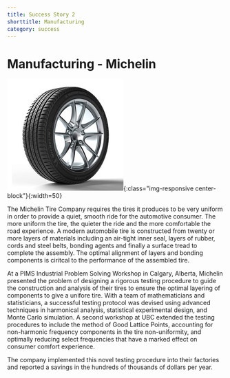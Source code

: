 ```yaml
---
title: Success Story 2
shorttitle: Manufacturing
category: success
---
```


# Manufacturing - Michelin

![helicopter](/img/portfolio/Tires.jpg){:class="img-responsive center-block"}{:width=50}

The Michelin Tire Company requires the tires it produces to be very uniform in order to provide a quiet, smooth ride for the automotive consumer. The more uniform the tire, the quieter the ride and the more comfortable the road experience. A modern automobile tire is constructed from twenty or more layers of materials including an air-tight inner seal, layers of rubber, cords and steel belts, bonding agents and finally a surface tread to complete the assembly. The optimal alignment of layers and bonding components is ciritcal to the performance of the assembled tire. 

At a PIMS Industrial Problem Solving Workshop in Calgary, Alberta, Michelin presented the problem of designing a rigorous testing procedure to guide the construction and analysis of their tires to ensure the optimal layering of components to give a unifore tire. With a team of mathematicians and statisticians, a successful testing protocol was devised using advanced techniques in harmonical analysis, statistical experimental design, and Monte Carlo simulation. A second workshop at UBC extended the testing procedures to include the method of Good Lattice Points, accounting for non-harmonic frequency components in the tire non-uniformity, and optimally reducing select frequencies that have a marked effect on consumer comfort experience.  

The company implemented this novel testing procedure into their factories and reported a savings in the hundreds of thousands of dollars per year. 
